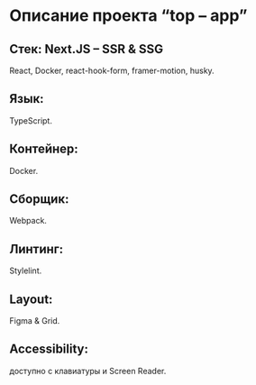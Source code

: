# Описание проекта “top – app”

## Стек: Next.JS – SSR & SSG

React, Docker, react-hook-form, framer-motion, husky.

## Язык:

TypeScript.

## Контейнер:

Docker.

## Сборщик:

Webpack.

## Линтинг:

Stylelint.

## Layout:

Figma & Grid.

## Accessibility:

доступно с клавиатуры и Screen Reader.
